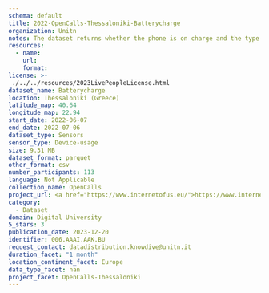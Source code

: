 ```yaml
---
schema: default
title: 2022-OpenCalls-Thessaloniki-Batterycharge
organization: Unitn
notes: The dataset returns whether the phone is on charge and the type of charger. The dataset was collected as part of the WeNet project, a Horizon 2020 funded project that aims at developing a diversity-aware, machine-mediated paradigm for social interactions. It collected information on the eating/drinking activities of the students of the UTH University.
resources:
  - name: 
    url: 
    format: 
license: >-
 ./../../resources/2023LivePeopleLicense.html
dataset_name: Batterycharge
location: Thessaloniki (Greece)
latitude_map: 40.64
longitude_map: 22.94
start_date: 2022-06-07
end_date: 2022-07-06
dataset_type: Sensors
sensor_type: Device-usage
size: 9.31 MB
dataset_format: parquet
other_format: csv
number_participants: 113
language: Not Applicable
collection_name: OpenCalls
project_url: <a href="https://www.internetofus.eu/">https://www.internetofus.eu/</a>
category: 
  - Dataset
domain: Digital University
5_stars: 3
publication_date: 2023-12-20
identifier: 006.AAAI.AAK.BU
request_contact: datadistribution.knowdive@unitn.it
duration_facet: "1 month"
location_continent_facet: Europe
data_type_facet: nan
project_facet: OpenCalls-Thessaloniki
---
```

